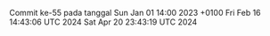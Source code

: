 Commit ke-55 pada tanggal Sun Jan 01 14:00 2023 +0100
Fri Feb 16 14:43:06 UTC 2024
Sat Apr 20 23:43:19 UTC 2024
